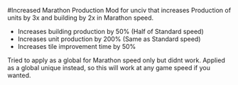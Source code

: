 #Increased Marathon Production
Mod for unciv that increases Production of units by 3x and building by 2x in Marathon speed.

- Increases building production by 50% (Half of Standard speed)
- Increases unit production by 200% (Same as Standard speed)
- Increases tile improvement time by 50%

Tried to apply as a global for Marathon speed only but didnt work. Applied as a global unique instead, so this will work at any game speed if you wanted. 
